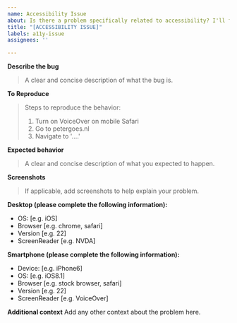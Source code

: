 ```yaml
---
name: Accessibility Issue
about: Is there a problem specifically related to accessibility? I'll fix it ASAP
title: "[ACCESSIBILITY ISSUE]"
labels: a11y-issue
assignees: ''

---
```


**Describe the bug**
> A clear and concise description of what the bug is.

**To Reproduce**
> Steps to reproduce the behavior:
> 1. Turn on VoiceOver on mobile Safari
> 2. Go to petergoes.nl
> 3. Navigate to '....'

**Expected behavior**
> A clear and concise description of what you expected to happen.

**Screenshots**
> If applicable, add screenshots to help explain your problem.

**Desktop (please complete the following information):**
 - OS: [e.g. iOS]
 - Browser [e.g. chrome, safari]
 - Version [e.g. 22]
 - ScreenReader [e.g. NVDA]

**Smartphone (please complete the following information):**
 - Device: [e.g. iPhone6]
 - OS: [e.g. iOS8.1]
 - Browser [e.g. stock browser, safari]
 - Version [e.g. 22]
 - ScreenReader [e.g. VoiceOver]

**Additional context**
Add any other context about the problem here.
